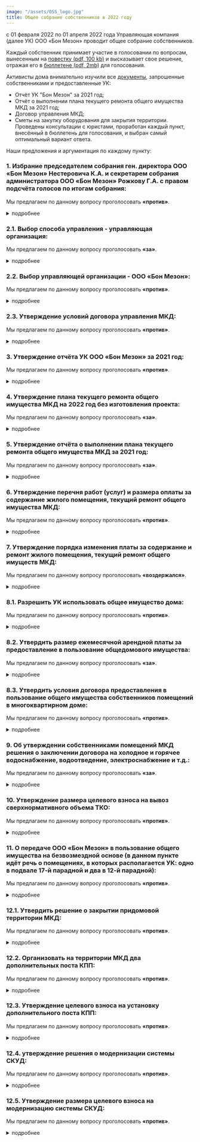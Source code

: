 ```yaml
---
image: "/assets/OSS_logo.jpg"
title: Общее собрание собственников в 2022 году
---
```


c 01 февраля 2022 по 01 апреля 2022 года Управляющая компания (далее УК) ООО «Бон Мезон» проводит общее собрание собственников. 

Каждый собственник принимает участие в голосовании по вопросам, вынесенным на [повестку (pdf, 100 kb)](https://drive.google.com/file/d/1nSqnJ7NxbKMiRT05Chb6h1hupYG3qBBL/view?usp=sharing) и высказывает свое решение, отражая его в [бюллетене (pdf, 2mb)](https://drive.google.com/file/d/100L8fvWckabvokjz_OzorN84t56rrDwc/view?usp=sharing) для голосования.

Активисты дома внимательно изучили все [документы](https://drive.google.com/drive/folders/10OZe0qrWWzBSur2IVolnQKFBSvOxZfkI?usp=sharing), запрошенные собственниками и предоставленные УК:
- Отчёт  УК "Бон Мезон" за 2021 год;
- Отчёт о выполнении плана текущего ремонта общего имущества МКД за 2021 год;
- Договор управления МКД;
- Сметы на закупку оборудования для закрытия территории. 
Проведены консультации с юристами, проработан каждый пункт, внесённый в бюллетень для голосования, и выбран самый оптимальный вариант ответа. 

Наши предложения и аргументация по каждому пункту:

### 1. Избрание председателем собрания ген. директора ООО «Бон Мезон» Нестеровича К.А. и секретарем собрания администратора ООО «Бон Мезон» Рожкову Г.А. с правом подсчёта голосов по итогам собрания:
Мы предлагаем по данному вопросу проголосовать **«против»**.
<details>
  <summary>подробнее</summary>
  <blockquote>
  <p>
    Данный пункт бюллетеня предлагает нам только представителей УК ООО «Бон Мезон», а для объективности голосования нужен контроль со стороны совета дома. 
  </p>
  <p>
    Соответственно, нужно выбрать представителя из совета дома, чтобы голосование было честным, без возможности подделать бюллетени. Текущая повестка такой вариант нам не предлагает, а менять повестку возможности нет.
  </p>
  </blockquote>  
  <h4>
    Поэтому в рамках текущего голосования предлагаем выбрать ответ «против».
  </h4>
</details>

### 2.1. Выбор способа управления - управляющая организация:
Мы предлагаем по данному вопросу проголосовать <strong>«за»</strong>.
<details>
  <summary>подробнее</summary>
  <p>
  Организация ТСЖ - очень трудоемкий процесс. Для решения каждого вопроса с помощью ТСЖ нужно будет собирать общее собрание собственников. Дом у нас слишком большой для этого, будет проще нанять УК, которая будет работать на нас, но под контролем с нашей стороны.
  </p>
  <h4>
    Поэтому предлагаем проголосовать «за».
  </h4>
</details>

### 2.2. Выбор управляющей организации - ООО «Бон Мезон»:
Мы предлагаем по данному вопросу проголосовать <strong>«против»</strong>.
<details>
  <summary>подробнее</summary>
  <p>
  К данной организации не осталось никакого доверия: на контакт с жильцами представители УК ООО «Бон Мезон» идти вообще не хотят, работы по обслуживанию нашего с вами имущества практически не выполняются. 
  </p>
  <p>
  Также, в самое ближайшее время выходит новое постановление, по которому на голосовании по вопросу смены УК будут учитываться 2/3 голосов со всей площади дома. А это означает, что нам будет нереально собрать такое количество голосов для смены УК, т.к. очень много пустующих квартир, а так же сдающихся в аренду. 
  </p>
  <p>
  На данный момент достаточно набрать 2/3 от числа проголосовавших. И это вполне по силам, если каждый из нас примет в этом участие. 
  </p>
  <p>
  Поэтому именно сейчас у нас есть реальная возможность сменить УК! Либо сейчас, либо уже никогда, т.к. дом огромный и нужное количество голосов мы просто потом уже не наберём никогда. 
  </p>
  <p>
  На данный момент активом дома уже ведётся работа по поиску и выбору другой УК, которая будет добросовестно и адекватно выполнять свою работу по обслуживанию нашего дома.
  </p>  
  <h4>
    Поэтому предлагаем проголосовать «против».
  </h4>
</details>

### 2.3. Утверждение условий договора управления МКД:
Мы предлагаем по данному вопросу проголосовать <strong>«против»</strong>.
<details>
  <summary>подробнее</summary>
  <p>
  Так как данный договор предлагается заключить с УК ООО «Бон Мезон», а мы выступаем против обслуживания дома данной организацией, то мы предлагаем в данном пункте проголосовать <strong>«против»</strong>.
  </p>  
</details>

### 3. Утверждение отчёта УК ООО «Бон Мезон» за 2021 год:
Мы предлагаем по данному вопросу проголосовать <strong>«против»</strong>.
<details>
  <summary>подробнее</summary>
  <p>
  В предоставленном отчёте отсутствует детальный перечень проделанных работ. Нет возможности определить конкретно, какие работы и на какие суммы проводились. 
  </p>
  <p>
  В данном отчёте присутствуют работы, которые выполняются УК ненадлежащим образом, а именно: ежедневная уборка и очистка придомовой территории, в том числе регулярная посыпка тротуаров и проезжей части песком и противогололедными реагентами, ликвидация наледи (зимний период); очистка, стрижка, полив газонов (летний период), чистка урн. Данный пункт отчёта УК о проделанной работе не соответствует действительности, так как мы все видим, что происходит у нас со дворе с начала зимы. Собственники сами неоднократно выходили убирать снег с пешеходных дорожек и с проезжей части. 
  </p>
  <p>
  Также, в отчёте УК ООО «Бон Мезон» за 2021 год полностью отсутствует информация о расходах на содержание и обслуживание подъемных устройств для маломобильных групп населения. То есть мы исправно вносим оплату за обслуживание этого оборудования, так как оно является общедомовым имуществом и суммы начисляются в квитанциях, но оно либо не работает, либо не обслуживается, и куда уходят деньги - так и не понятно.
  </p>  
  <h4>
    Поэтому предлагаем проголосовать «против».
  </h4>
</details>

### 4. Утверждение плана текущего ремонта общего имущества МКД на 2022 год без изготовления проекта:
Мы предлагаем по данному вопросу проголосовать <strong>«за»</strong>.
<details>
  <summary>подробнее</summary>
  <p>
  Вне зависимости от способа управления и конкретной обслуживающей УК, работы по дому должны проводиться постоянно. Предложенный план можно пересмотреть на внеочередном общем собрании собственников в дальнейшем.
  </p>  
  <h4>
    Поэтому предлагаем проголосовать «за».
  </h4>
</details>

### 5. Утверждение отчёта о выполнении плана текущего ремонта общего имущества МКД за 2021 год:
Мы предлагаем по данному вопросу проголосовать <strong>«за»</strong>.
<details>
  <summary>подробнее</summary>
  <p>
  Ремонтные работы действительно производились. Была произведена замена входных дверей, ремонт напольного покрытия в парадных, ремонт лифтового оборудования и другое.
  </p>  
  <h4>
    Поэтому предлагаем проголосовать «за».
  </h4>
</details>

### 6. Утверждение перечня работ (услуг) и размера оплаты за содержание жилого помещения, текущий ремонт общего имущества МКД:
Мы предлагаем по данному вопросу проголосовать <strong>«против»</strong>.
<details>
  <summary>подробнее</summary>
  <p>
  В данном вопросе отсутствуют обоснования увеличения расходов, почему увеличиваются некоторые тарифы. 
  </p>
  <p>
  В предложенной к бюллетеню расшифровке «тариф на содержание общего имущества МКД» выше среднегородского. На очной части собрания представители УК ООО «Бон Мезон» нам сказали, что хотят увеличить штат дворников и уборщиц, но только на словах. Как в действительности они себя поведут - мы не знаем. 
  </p>
  <p>
  Сейчас получает ключи 4-я очередь, а значит штат уборщиц и дворников, на которых ссылается УК ООО «Бон Мезон» и так должен увеличиться за счёт оплаты квитанций 4-й очередью без увеличения тарифа. 
  </p>
  <p>
  Верить на слово нашей УК нельзя.
  </p>
  <p>
  Так же возрастает тариф «обслуживание подъемных устройств для инвалидов», но не понятно почему, никах разъяснений нет.
  </p>
  <p>
  Кроме того, как мы писали выше (п. 3), в отчёте УК ООО «Бон Мезон» за 2021 год полностью отсутствует информация о расходах на содержание и обслуживание данных механизмов. А в наших квитанциях данная строка присутствует и деньги за это мы платим.
  </p>  
  <h4>
    Поэтому предлагаем проголосовать «против».
  </h4>
</details>

### 7. Утверждение порядка изменения платы за содержание и ремонт жилого помещения, текущий ремонт общего имуществ МКД:
Мы предлагаем по данному вопросу проголосовать <strong>«воздержался»</strong>.
<details>
  <summary>подробнее</summary>
  <p>
  Данный  пункт относится к федеральным нормам, наш голос ни на что не влияет.
  </p>  
</details>

### 8.1. Разрешить УК использовать общее имущество дома:
Мы предлагаем по данному вопросу проголосовать <strong>«против»</strong>.
<details>
  <summary>подробнее</summary>
  <p>
  В данном вопросе так же нужен контроль совета дома: что, кем, зачем и как используется и сдается в аренду. 
  </p>
  <p>
  Нам так же не предоставлено никаких документов, где прописаны условия распоряжения общедомовым имуществом. 
  </p>
  <p>
  Вопрос целесообразного использования и передачи общедомового имущества в аренду нуждается в детальной проработке и вынесении на внеочередное общее собрание и голосование собственников.
  </p>  
  <h4>
    Поэтому в рамках текущего голосования по данному вопросу вариант ответа «против».
  </h4>
</details>

### 8.2. Утвердить размер ежемесячной арендной платы за предоставление в пользование общедомового имущества:
Мы предлагаем по данному вопросу проголосовать <strong>«за»</strong>.
<details>
  <summary>подробнее</summary>
  <p>
  В данном пункте прописаны хорошие цены за аренду. Мы можем сдавать в аренду стены, крышу, козырьки, нежилые помещения нашего дома. А прибыль от аренды тратить на содержание нашего дома или, например, благоустройство территории.
  </p> 
  <h4>
    Поэтому предлагаем проголосовать «за».
  </h4>
</details>

### 8.3. Утвердить условия договора предоставления в пользование общего имущества собственников помещений в многоквартирном доме:
Мы предлагаем по данному вопросу проголосовать <strong>«против»</strong>.
<details>
  <summary>подробнее</summary>
  <p>
  Проект договора требует доработки.
  </p>  
  <h4>
    Поэтому предлагаем проголосовать «против».
  </h4>
</details>

### 9. Об утверждении собственниками помещений МКД решения о заключении договора на холодное и горячее водоснабжение, водоотведение, электроснабжение и т.д.:
Мы предлагаем по данному вопросу проголосовать <strong>«за»</strong>.
<details>
  <summary>подробнее</summary>
  <p>
  Данный пункт относится к коммунальной реформе РФ, поэтому рано или поздно мы все равно перейдем на заключение прямых договоров с ресурсоснабжающими организациями.
  </p> 
  <h4>
    Поэтому предлагаем проголосовать «за».
  </h4>
</details>

### 10. Утверждение размера целевого взноса на вывоз сверхнормативного объема ТКО:
Мы предлагаем по данному вопросу проголосовать <strong>«против»</strong>.
<details>
  <summary>подробнее</summary>
  <p>
  В этом вопросе всему дому (с 1 по 17 парадные) предлагается оплачивать в течение 12 месяцев вывоз строительного мусора. 
  </p>
  <p>
  На словах представителями УК ООО «Бон Мезон» было обещано тем, кто уже оплачивал данную услугу в течение 3-х месяцев в 2020 году и летом 2021 года, минусовать эту сумму в квитанциях и выставлять счета на оплату данной услуги только в течение 8 месяцев. Но большинство жильцов уже закончили ремонты и проживают в квартирах, и никакого строительного мусора у них нет. Также, есть жильцы, у которых квартира куплена с отделкой!
  </p> 
  <p>
  Этот пункт актуален для 4-й очереди, так как если мы просто проголосуем «против», то подставим наших соседей в недавно сдавшейся части дома и их строительный мусор от ремонтов вывозить не будут совсем. А исходя из мусорной реформы, да и вообще по закону, строительный мусор нельзя вывозить на городские свалки бытовых отходов.
  </p>
  <p>
    Поэтому мы предлагаем вынести этот вопрос на внеочередное общее собрание и голосование собственников с формулировкой: «собственники секций 1,2,3,4,5,6,7, принявшие по акту приема-передачи помещения в МКД оплачивают целевой взнос ежемесячно в течение 3 месяцев с момента подписания акта приема-передачи».
  </p>  
  <h4>
    А в рамках текущего голосования выбрать вариант ответа «против».
  </h4>
</details>

### 11. О передаче ООО «Бон Мезон» в пользование общего имущества на безвозмездной основе (в данном пункте идёт речь о помещениях, в которых располагается УК: одно в подвале 17-й парадной и два в 12-й парадной):
Мы предлагаем по данному вопросу проголосовать <strong>«против»</strong>.
<details>
  <summary>подробнее</summary>
  <p>
  Мы считаем, что УК должна платить за аренду нашего общедомового имущества.
  </p>
  <p>
    Поэтому предлагаем вынести этот вопрос на внеочередное общее собрание и голосование с рассмотрением условий аренды.
  </p>  
  <h4>
    А в рамках текущего голосования выбрать вариант ответа «против».
  </h4>
</details>

### 12.1. Утвердить решение о закрытии придомовой территории МКД:
Мы предлагаем по данному вопросу проголосовать <strong>«против»</strong>.
<details>
  <summary>подробнее</summary>
  <p>
  На очной части собрания УК разъяснила этот пункт на словах таким образом: закрыть все арки для проезда, кроме арки в 11-й парадной, и вместо ворот по обе стороны от 13-й парадной установить шлагбаумы и будки с дяденьками. При этом УК заявило, что надо проводить полную замену имеющейся системы: калитки, ворота. 
  </p>
  <p>
  Мы призываем вас всех задуматься о целесообразности данных методов, которые нам предлагают проводить за наш счёт!
  </p>
  <p>
  Установка шлагбаумов закроет въезд машинам, но никак не спасет нас от прохода посторонних лиц - под шлагбаумом легко пролезть. Также, с нашей частотой проезда машин на территорию двора шлагбаумы большую часть времени будут постоянно поднятыми. Пять парадных: 9, 10, 11, 12, 13 станут полностью изолированы и для прохода внутрь закрытой территории двора курьерам и гостям придётся звонить на охрану, УК не гарантировало возможность открывать калитку из квартиры. 
  </p>
  <p>
  Кроме того, в смете нет даже переговорных устройств, т.е. проход только по ключу. Так что врачей, гостей и курьеров придётся встречать на улице у калиток. 
  </p>
  <p>
  Остальные парадные не получат желаемой защиты от проникновения посторонних.
  </p>
  <p>
  Более того, любой желающий сможет пройти через сквозные парадные (с 1 по 8 и с 14 по 17), а также через сквозные проходы в коммерческих помещениях, например, магазины "Еда" и кафе "Мишка" у 14 парадной. 
  </p>
  <p>
  Вместо оборудования, которое уже смонтировано и за которое мы все уже заплатили, покупая свои квартиры, нам предлагают купить и смонтировать аналогичное оборудование ещё раз!!! Просто от другого производителя. 
  </p>
  <p>
  Во-первых, изначально установленное и новое оборудование придётся обслуживать двум разным организациям, так как системы разные.
  </p>
  <p>
  Во-вторых, новое оборудование менее защищено от подделки ключей и калитки не станут преградой, а жильцам придётся покупать дополнительные ключи и испытывать прочие неудобства.
  </p>
  <p>
  Но самое главное, систему СКУДа мы уже купили вместе со своими квартирами и она полностью подходит. УК «Бон Мезон» почти 2 года не обслуживала эту систему никак, однако проще реанимировать то, что уже установлено. Тем более, что на эту систему распространяются гарантийные обязательства застройщика.
  </p>
  <p>
    Поэтому мы предлагаем:
    <ul>
      <li>продумать оптимальное решение для минимизации проникновения посторонних лиц на территорию с учетом минимизации затрат и потом уже приводить его в действие;</li>
      <li>вынести этот вопрос на внеочередное общее собрание и голосование собственников.</li>
    </ul>  
  </p>
  <h4>
    А в рамках текущего голосования выбрать вариант ответа «против».
  </h4>
</details>

### 12.2. Организовать на территории МКД два дополнительных поста КПП:
Мы предлагаем по данному вопросу проголосовать <strong>«против»</strong>.
<details>
  <summary>подробнее</summary>

  Не продуман вопрос закрытия территории.
</details>

### 12.3. Утверждение целевого взноса на установку дополнительного поста КПП:
Мы предлагаем по данному вопросу проголосовать <strong>«против»</strong>.
<details>
  <summary>подробнее</summary>

  Не продуман вопрос закрытия территории.
</details>

### 12.4. утверждение решения о модернизации системы СКУД:
Мы предлагаем по данному вопросу проголосовать <strong>«против»</strong>.
<details>
  <summary>подробнее</summary>

  Не продуман вопрос закрытия территории.
</details>

### 12.5. Утверждение размера целевого взноса на модернизацию системы СКУД:
Мы предлагаем по данному вопросу проголосовать <strong>«против»</strong>.
<details>
  <summary>подробнее</summary>

  Не продуман вопрос закрытия территории.
</details>
